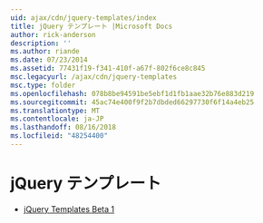 ```yaml
---
uid: ajax/cdn/jquery-templates/index
title: jQuery テンプレート |Microsoft Docs
author: rick-anderson
description: ''
ms.author: riande
ms.date: 07/23/2014
ms.assetid: 77431f19-f341-410f-a67f-802f6ce8c845
msc.legacyurl: /ajax/cdn/jquery-templates
msc.type: folder
ms.openlocfilehash: 078b8be94591be5ebf1d1fb1aae32b76e883d219
ms.sourcegitcommit: 45ac74e400f9f2b7dbded66297730f6f14a4eb25
ms.translationtype: MT
ms.contentlocale: ja-JP
ms.lasthandoff: 08/16/2018
ms.locfileid: "48254400"
---
```

<a name="jquery-templates"></a>jQuery テンプレート
====================
- [jQuery Templates Beta 1](cdnjquerytemplatesbeta1.md)
